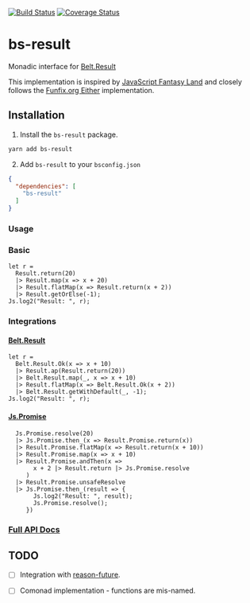 [![Build Status](https://www.travis-ci.org/scull7/bs-result.svg?branch=master)](https://www.travis-ci.org/scull7/bs-result)
[![Coverage Status](https://coveralls.io/repos/github/scull7/bs-result/badge.svg?branch=master)](https://coveralls.io/github/scull7/bs-result?branch=master)

# bs-result
Monadic interface for [Belt.Result][belt-result]

This implementation is inspired by [JavaScript Fantasy Land][fantasy-land]
and closely follows the [Funfix.org Either][funfix-either] implementation.

## Installation
1. Install the `bs-result` package.
```sh
yarn add bs-result
```
2. Add `bs-result` to your `bsconfig.json`
```json
{
  "dependencies": [
    "bs-result"
  ]
}
```

### Usage

### Basic
```reason
let r =
  Result.return(20)
  |> Result.map(x => x + 20)
  |> Result.flatMap(x => Result.return(x + 2))
  |> Result.getOrElse(-1);
Js.log2("Result: ", r);
```

### Integrations

#### [Belt.Result][belt-result]
```reason
let r =
  Belt.Result.Ok(x => x + 10)
  |> Result.ap(Result.return(20))
  |> Belt.Result.map(_, x => x + 10)
  |> Result.flatMap(x => Belt.Result.Ok(x + 2))
  |> Belt.Result.getWithDefault(_, -1);
Js.log2("Result: ", r);
```

#### [Js.Promise][js-promise]
```reason
  Js.Promise.resolve(20)
  |> Js.Promise.then_(x => Result.Promise.return(x))
  |> Result.Promise.flatMap(x => Result.return(x + 10))
  |> Result.Promise.map(x => x + 10)
  |> Result.Promise.andThen(x =>
       x + 2 |> Result.return |> Js.Promise.resolve
     )
  |> Result.Promise.unsafeResolve
  |> Js.Promise.then_(result => {
       Js.log2("Result: ", result);
       Js.Promise.resolve();
     })
```

### [Full API Docs](api/Result.html)

## TODO
* [ ] Integration with [reason-future].
* [ ] Comonad implementation - functions are mis-named.


[funfix-core]: https://funfix.org/api/core/classes/either.html
[funfix-either]: https://funfix.org/api/core/classes/either.html
[sanctuaryjs-either]: https://sanctuary.js.org/#either-type
[fluture]: https://github.com/fluture-js/Fluture
[elm-task]: http://package.elm-lang.org/packages/elm-lang/core/latest/Task
[fantasy-land]: https://github.com/fantasyland/fantasy-land
[belt-result]: https://bucklescript.github.io/bucklescript/api/Belt.Result.html
[js-promise]: https://bucklescript.github.io/bucklescript/api/Js.Promise.html
[reason-future]: https://github.com/rationaljs/future
